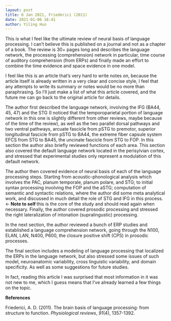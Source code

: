 ```yaml
---
layout: post
title: 6 Jan 2021, Friederici (2011)
date: 2021-01-06 16:41
author: Yiling Huo
---
```

<!-- wp:paragraph -->
<p>This is what I feel like the ultimate review of neural basis of language processing. I can’t believe this is published on a journal and not as a chapter of a book. The review is 30+ pages long and describes the language network, the processing (comprehension) network in particular, time course of auditory comprehension (from ERPs) and finally made an effort to combine the time evidence and space evidence in one model. </p>
<!-- /wp:paragraph -->

<!-- wp:paragraph -->
<p>I feel like this is an article that’s very hard to write notes on, because the article itself is already written in a very clear and concise style, I feel that any attempts to write its summary or notes would be no more than paraphrasing. So I’ll just make a list of what this article covered, and the future me can go back to the original article for details.</p>
<!-- /wp:paragraph -->

<!-- wp:paragraph -->
<p>The author first described the language network, involving the IFG (BA44, 45, 47) and the STG (I noticed that the temporoparietal portion of language network in this one is slightly different from other reviews, maybe because of the time of the review), as well as the two parallel dorsal pathways and two ventral pathways, arcuate fascicle from pSTG to premotor, superior longitudinal fascicle from pSTG to BA44, the extreme fiber capsule system EFCS from STG to BA45, the uncinate fascicle from STG to FOP. In this section the author also briefly reviewed functions of each area. This section also covered the default language network located in the perisylvian cortex, and stressed that experimental studies only represent a modulation of this default network.</p>
<!-- /wp:paragraph -->

<!-- wp:paragraph -->
<p>The author then covered evidence of neural basis of each of the language processing steps. Starting from acoustic-phonological analysis which involves the PAC, planum temporale, planum polare, and STG; to initial syntax processing involving the FOP and the aSTG; computation of semantic and syntactic relations, where the author did some meta analytical work, and discussed in much detail the role of STG and IFG in this process. ←<strong> Note to self </strong>this is the core of the study and should read again when necessary. Finally, the author covered prosodic processing and stressed the right lateralization of intonation (supralingustic) processing.</p>
<!-- /wp:paragraph -->

<!-- wp:paragraph -->
<p>In the next section, the author reviewed a bunch of ERP studies and established a language comprehension network, going through the N100, ELAN, LAN, N400, P600, the closure positive shift (CPS) in prosodic processes.</p>
<!-- /wp:paragraph -->

<!-- wp:paragraph -->
<p>The final section includes a modeling of language processing that localized the ERPs in the language network, but also stressed some issues of such model, neuroanatomic variability, cross linguistic variability, and domain specificity. As well as some suggestions for future studies. </p>
<!-- /wp:paragraph -->

<!-- wp:paragraph -->
<p>In fact, reading this article I was surprised that most information in it was not new to me, which I guess means that I’ve already learned a few things on the topic.</p>
<!-- /wp:paragraph -->

<!-- wp:paragraph -->
<p><strong>References </strong></p>
<!-- /wp:paragraph -->

<!-- wp:paragraph -->
<p>Friederici, A. D. (2011). The brain basis of language processing: from structure to function. <em>Physiological reviews</em>, <em>91</em>(4), 1357-1392.</p>
<!-- /wp:paragraph -->
